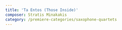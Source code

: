 ```yaml
---
title: 'Ta Entos (Those Inside)'
composer: Stratis Minakakis
category: /premiere-categories/saxophone-quartets
---
```

